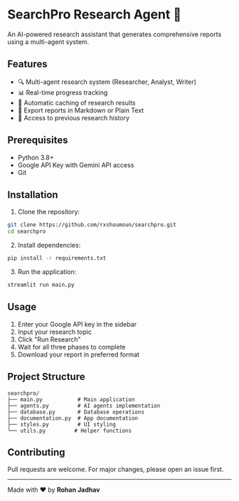 # SearchPro Research Agent 🤖

An AI-powered research assistant that generates comprehensive reports using a multi-agent system.

## Features

- 🔍 Multi-agent research system (Researcher, Analyst, Writer)
- 📊 Real-time progress tracking
- 💾 Automatic caching of research results
- 📝 Export reports in Markdown or Plain Text
- 🔄 Access to previous research history

## Prerequisites

- Python 3.8+
- Google API Key with Gemini API access
- Git

## Installation

1. Clone the repository:
```bash
git clone https://github.com/rxshoumoun/searchpro.git
cd searchpro
```

2. Install dependencies:
```bash
pip install -r requirements.txt
```

3. Run the application:
```bash
streamlit run main.py
```

## Usage

1. Enter your Google API key in the sidebar
2. Input your research topic
3. Click "Run Research"
4. Wait for all three phases to complete
5. Download your report in preferred format

## Project Structure

```
searchpro/
├── main.py           # Main application
├── agents.py         # AI agents implementation
├── database.py       # Database operations
├── documentation.py  # App documentation
├── styles.py         # UI styling
└── utils.py         # Helper functions
```

## Contributing

Pull requests are welcome. For major changes, please open an issue first.

---
Made with ❤️ by **Rohan Jadhav**